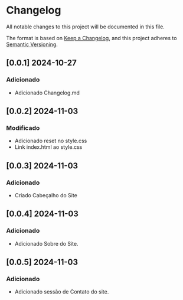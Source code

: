 # Changelog

All notable changes to this project will be documented in this file.

The format is based on [Keep a Changelog](https://keepachangelog.com/en/1.1.0/),
and this project adheres to [Semantic Versioning](https://semver.org/spec/v2.0.0.html).

## [0.0.1] 2024-10-27

### Adicionado

- Adicionado Changelog.md

## [0.0.2] 2024-11-03

### Modificado

- Adicionado reset no style.css
- Link index.html ao style.css

## [0.0.3] 2024-11-03

### Adicionado

- Criado Cabeçalho do Site

## [0.0.4] 2024-11-03

### Adicionado

- Adicionado Sobre do Site.

## [0.0.5] 2024-11-03

### Adicionado

- Adicionado sessão de Contato do site.
